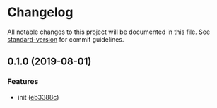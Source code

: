 # Changelog

All notable changes to this project will be documented in this file. See [standard-version](https://github.com/conventional-changelog/standard-version) for commit guidelines.

## 0.1.0 (2019-08-01)


### Features

* init ([eb3388c](https://github.com/crimx/react-resize-reporter/commit/eb3388c))
